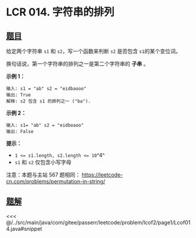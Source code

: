 # LCR 014. 字符串的排列

## [题目](https://leetcode.cn/problems/MPnaiL/)
给定两个字符串 `s1` 和 `s2`，写一个函数来判断 `s2` 是否包含 `s1`的某个变位词。

换句话说，第一个字符串的排列之一是第二个字符串的 **子串** 。

**示例 1：**

```
输入: s1 = "ab" s2 = "eidbaooo"
输出: True
解释: s2 包含 s1 的排列之一 ("ba").
```

**示例 2：**

```
输入: s1= "ab" s2 = "eidboaoo"
输出: False
```

**提示：**

* `1 <= s1.length, s2.length <= 10`^4^
* `s1` 和 `s2` 仅包含小写字母

注意：本题与主站 567 题相同： <https://leetcode-cn.com/problems/permutation-in-string/>


## [题解](https://github.com/PasseRR/JavaLeetCode/blob/master/src/main/java/com/gitee/passerr/leetcode/problem/lcof2/page1/Lcof014.java)

<<< @/../src/main/java/com/gitee/passerr/leetcode/problem/lcof2/page1/Lcof014.java#snippet
